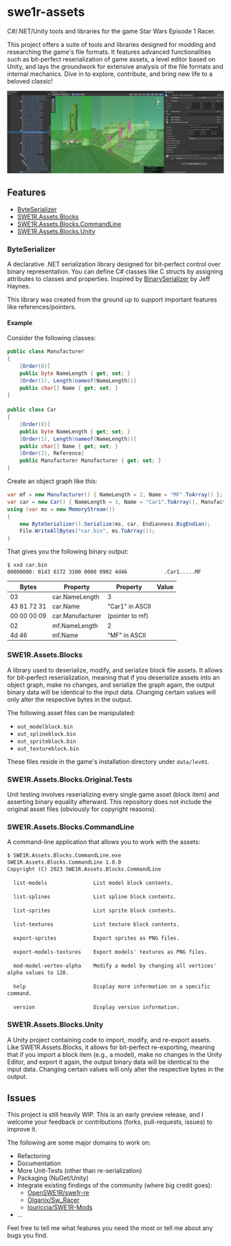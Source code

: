 # swe1r-assets

C#/.NET/Unity tools and libraries for the game Star Wars Episode 1 Racer.

This project offers a suite of tools and libraries designed for modding and researching the game's file formats. It features advanced functionalities such as bit-perfect reserialization of game assets, a level editor based on Unity, and lays the groundwork for extensive analysis of the file formats and internal mechanics. Dive in to explore, contribute, and bring new life to a beloved classic!

![Screenshot of SWE1R.Assets.Unity](screenshot.png)

## Features

* [ByteSerializer](#ByteSerializer)
* [SWE1R.Assets.Blocks](#SWE1R.Assets.Blocks)
* [SWE1R.Assets.Blocks.CommandLine](#SWE1R.Assets.Blocks.CommandLine)
* [SWE1R.Assets.Blocks.Unity](#SWE1R.Assets.Unity)

### ByteSerializer

A declarative .NET serialization library designed for bit-perfect control over binary representation. You can define C# classes like C structs by assigning attributes to classes and properties. Inspired by [BinarySerializer](https://github.com/jefffhaynes/BinarySerializer) by Jeff Haynes. 

This library was created from the ground up to support important features like references/pointers.

#### Example

Consider the following classes:

```csharp
public class Manufacturer
{
    [Order(0)]
    public byte NameLength { get; set; }
    [Order(1), Length(nameof(NameLength))]
    public char[] Name { get; set; }
}

public class Car
{
    [Order(0)]
    public byte NameLength { get; set; }
    [Order(1), Length(nameof(NameLength))]
    public char[] Name { get; set; }
    [Order(2), Reference]
    public Manufacturer Manufacturer { get; set; }
}
```

Create an object graph like this:

```csharp
var mf = new Manufacturer() { NameLength = 2, Name = "MF".ToArray() };
var car = new Car() { NameLength = 3, Name = "Car1".ToArray(), Manufacturer = mf };
using (var ms = new MemoryStream())
{
    new ByteSerializer().Serialize(ms, car, Endianness.BigEndian);
    File.WriteAllBytes("car.bin", ms.ToArray());
}
```

That gives you the following binary output:

```console
$ xxd car.bin
00000000: 0143 6172 3100 0000 0902 4d46            .Car1.....MF
```

| Bytes | Property | Property    | Value             |
|-------|----------|-------------|-------------------|
| 03          | car.NameLength   | 3                 |
| 43 61 72 31 | car.Name         | "Car1" in ASCII   |
| 00 00 00 09 | car.Manufacturer | (pointer to mf)   |
| 02          | mf.NameLength    | 2                 |
| 4d 46       | mf.Name          | "MF" in ASCII     |

### SWE1R.Assets.Blocks

A library used to deserialize, modify, and serialize block file assets. It allows for bit-perfect reserialization, meaning that if you deserialize assets into an object graph, make no changes, and serialize the graph again, the output binary data will be identical to the input data. Changing certain values will only alter the respective bytes in the output.

The following asset files can be manipulated:

* ``out_modelblock.bin``
* ``out_splineblock.bin``
* ``out_spriteblock.bin``
* ``out_textureblock.bin``

These files reside in the game's installation directory under ``data/lev01``.

### SWE1R.Assets.Blocks.Original.Tests

Unit testing involves reserializing every single game asset (block item) and asserting binary equality afterward.
This repository does not include the original asset files (obviously for copyright reasons).

### SWE1R.Assets.Blocks.CommandLine

A command-line application that allows you to work with the assets:

```console
$ SWE1R.Assets.Blocks.CommandLine.exe
SWE1R.Assets.Blocks.CommandLine 1.0.0
Copyright (C) 2023 SWE1R.Assets.Blocks.CommandLine

  list-models               List model block contents.

  list-splines              List spline block contents.

  list-sprites              List sprite block contents.

  list-textures             List texture block contents.

  export-sprites            Export sprites as PNG files.

  export-models-textures    Export models' textures as PNG files.

  mod-model-vertex-alpha    Modify a model by changing all vertices' alpha values to 128.

  help                      Display more information on a specific command.

  version                   Display version information.
```

### SWE1R.Assets.Blocks.Unity

A Unity project containing code to import, modify, and re-export assets. Like SWE1R.Assets.Blocks, it allows for bit-perfect re-exporting, meaning that if you import a block item (e.g., a model), make no changes in the Unity Editor, and export it again, the output binary data will be identical to the input data. Changing certain values will only alter the respective bytes in the output.

## Issues

This project is still heavily WIP. This is an early preview release, and I welcome your feedback or contributions (forks, pull-requests, issues) to improve it.

The following are some major domains to work on:

* Refactoring
* Documentation
* More Unit-Tests (other than re-serialization)
* Packaging (NuGet/Unity)
* Integrate existing findings of the community (where big credit goes):
  * [OpenSWE1R/swe1r-re](https://github.com/OpenSWE1R/swe1r-re)
  * [Olganix/Sw_Racer](https://github.com/Olganix/Sw_Racer)
  * [louriccia/SWE1R-Mods](https://github.com/louriccia/SWE1R-Mods)
* ...

Feel free to tell me what features you need the most or tell me about any bugs you find.
